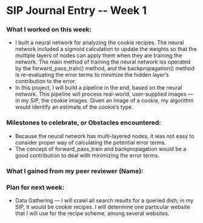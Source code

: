 # SIP Journal Entry  -- Week 1

### What I worked on this week:

- I built a neural network for analyzing the cookie recipes. The neural network included a sigmoid calculation to update the weights so that the multiple layers of nodes can apply them when they are training the network. The main method of training the neural network iss operated by the forward_pass_train() method, and the backpropagation() method is re-evaluating the error terms to minimize the hidden layer’s contribution to the error.
- In this project, I will build a pipeline in the end, based on the neural network. This pipeline will process real-world, user-supplied images — in my SIP, the cookie images. Given an image of a cookie, my algorithm would identify an estimate of the cookie’s type.


### Milestones to celebrate, or Obstacles encountered:

- Because the neural network has multi-layered nodes, it was not easy to consider proper way of calculating the potential error terms. 
- The concept of forward_pass_train and backpropagation would be a good contribution to deal with minimizing the error terms. 


### What I gained from my peer reviewer (Name):



### Plan for next week:

- Data Gathering 
  — I will crawl all search results for a queried dish; in my SIP, it would be cookie recipes. I will determine one particular website that I will use for the recipe scheme, among several websites. 
